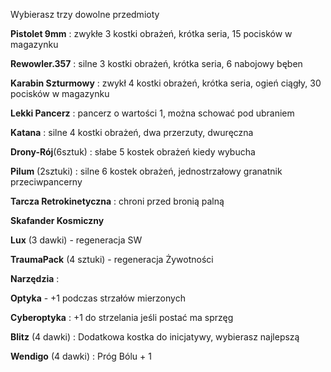 Wybierasz trzy dowolne przedmioty

**Pistolet 9mm** : zwykłe 3 kostki obrażeń, krótka seria, 15 pocisków w magazynku

**Rewowler.357** : silne 3 kostki obrażeń, krótka seria, 6 nabojowy bęben

**Karabin Szturmowy** : zwykł 4 kostki obrażeń, krótka seria, ogień ciągły, 30 pocisków w magazynku

**Lekki Pancerz** : pancerz o wartości 1, można schować pod ubraniem

**Katana** : silne 4 kostki obrażeń, dwa przerzuty, dwuręczna

**Drony-Rój**(6sztuk) : słabe 5 kostek obrażeń kiedy wybucha

**Pilum** (2sztuki) : silne 6 kostek obrażeń, jednostrzałowy granatnik przeciwpancerny

**Tarcza Retrokinetyczna** : chroni przed bronią palną

**Skafander Kosmiczny**

**Lux** (3 dawki) - regeneracja SW

**TraumaPack** (4 sztuki) - regeneracja Żywotności

**Narzędzia** : 

**Optyka** - +1 podczas strzałów mierzonych

**Cyberoptyka** : +1 do strzelania jeśli postać ma sprzęg

**Blitz** (4 dawki) : Dodatkowa kostka do inicjatywy, wybierasz najlepszą

**Wendigo** (4 dawki) : Próg Bólu + 1
